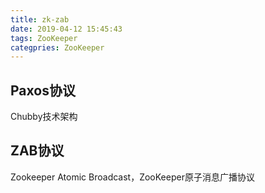 ```yaml
---
title: zk-zab
date: 2019-04-12 15:45:43
tags: ZooKeeper
categpries: ZooKeeper
---
```


<!-- more -->

## Paxos协议 ##

Chubby技术架构

## ZAB协议 ##

Zookeeper Atomic Broadcast，ZooKeeper原子消息广播协议